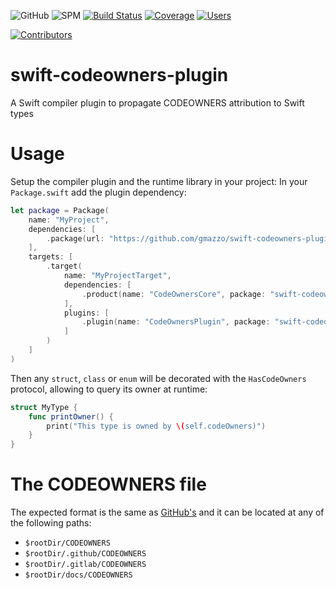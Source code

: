 ![GitHub](https://img.shields.io/github/license/gmazzo/swift-codeowners-plugin)
![SPM](https://img.shields.io/badge/dynamic/json?url=https%3A%2F%2Fapi.github.com%2Frepos%2Fgmazzo%2Fswift-codeowners-plugin%2Freleases%2Flatest&query=tag_name&logo=https%3A%2F%2Fswiftpackageregistry.com%2Fandroid-icon-192x192.png&label=SPM&color=%23f05138&link=https%3A%2F%2Fswiftpackageregistry.com%2Fgmazzo%2Fswift-codeowners-plugin)
[![Build Status](https://github.com/gmazzo/swift-codeowners-plugin/actions/workflows/ci-cd.yaml/badge.svg)](https://github.com/gmazzo/swift-codeowners-plugin/actions/workflows/ci-cd.yaml)
[![Coverage](https://codecov.io/gh/gmazzo/swift-codeowners-plugin/branch/main/graph/badge.svg?token=ExYkP1Q9oE)](https://codecov.io/gh/gmazzo/swift-codeowners-plugin)
[![Users](https://img.shields.io/badge/users_by-Sourcegraph-purple)](https://sourcegraph.com/search?q=content:gmazzo/swift-codeowners-plugin+-repo:github.com/gmazzo/swift-codeowners-plugin)

[![Contributors](https://contrib.rocks/image?repo=gmazzo/swift-codeowners-plugin)](https://github.com/gmazzo/swift-codeowners-plugin/graphs/contributors)

# swift-codeowners-plugin

A Swift compiler plugin to propagate CODEOWNERS attribution to Swift types

# Usage

Setup the compiler plugin and the runtime library in your project: 
In your `Package.swift` add the plugin dependency:

```swift
let package = Package(
    name: "MyProject",
    dependencies: [
        .package(url: "https://github.com/gmazzo/swift-codeowners-plugin", from: "0.1.0"),
    ],
    targets: [
        .target(
            name: "MyProjectTarget", 
            dependencies: [
                .product(name: "CodeOwnersCore", package: "swift-codeowners-plugin")
            ],
            plugins: [
                .plugin(name: "CodeOwnersPlugin", package: "swift-codeowners-plugin")
            ]
        )
    ]
)
```

Then any `struct`, `class` or `enum` will be decorated with the `HasCodeOwners` protocol, allowing to query its owner at runtime:

```swift
struct MyType {
    func printOwner() {
        print("This type is owned by \(self.codeOwners)")
    }
}
```

# The CODEOWNERS file

The expected format is the same
as [GitHub's](https://docs.github.com/en/repositories/managing-your-repositorys-settings-and-features/customizing-your-repository/about-code-owners#codeowners-syntax)
and it can be located at any of the following paths:

- `$rootDir/CODEOWNERS`
- `$rootDir/.github/CODEOWNERS`
- `$rootDir/.gitlab/CODEOWNERS`
- `$rootDir/docs/CODEOWNERS`
